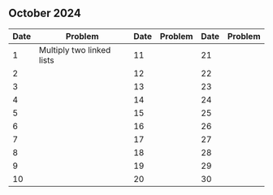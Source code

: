 ## October 2024

| Date | Problem                   | Date | Problem | Date | Problem |
| ---- | ------------------------- | ---- | ------- | ---- | ------- |
| 1    | Multiply two linked lists | 11   |         | 21   |         |
| 2    |                           | 12   |         | 22   |         |
| 3    |                           | 13   |         | 23   |         |
| 4    |                           | 14   |         | 24   |         |
| 5    |                           | 15   |         | 25   |         |
| 6    |                           | 16   |         | 26   |         |
| 7    |                           | 17   |         | 27   |         |
| 8    |                           | 18   |         | 28   |         |
| 9    |                           | 19   |         | 29   |         |
| 10   |                           | 20   |         | 30   |         |
